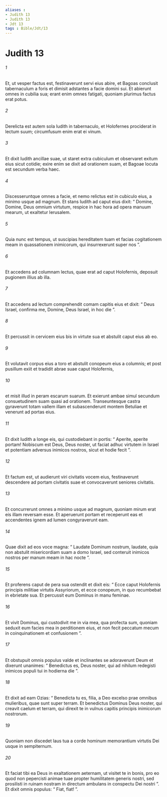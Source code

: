 ```yaml
---
aliases : 
- Judith 13
- Judith 13
- Jdt 13
tags : Bible/Jdt/13
---
```


# Judith 13

###### 1
Et, ut vesper factus est, festinaverunt servi eius abire, et Bagoas conclusit tabernaculum a foris et dimisit adstantes a facie domini sui. Et abierunt omnes in cubilia sua; erant enim omnes fatigati, quoniam plurimus factus erat potus. 
###### 2
Derelicta est autem sola Iudith in tabernaculo, et Holofernes prociderat in lectum suum; circumfusum enim erat ei vinum. 
###### 3
Et dixit Iudith ancillae suae, ut staret extra cubiculum et observaret exitum eius sicut cotidie; exire enim se dixit ad orationem suam, et Bagoae locuta est secundum verba haec.
###### 4
Discesseruntque omnes a facie, et nemo relictus est in cubiculo eius, a minimo usque ad magnum. Et stans Iudith ad caput eius dixit: “ Domine, Domine, Deus omnium virtutum, respice in hac hora ad opera manuum mearum, ut exaltetur Ierusalem. 
###### 5
Quia nunc est tempus, ut suscipias hereditatem tuam et facias cogitationem meam in quassationem inimicorum, qui insurrexerunt super nos ”. 
###### 6
Et accedens ad columnam lectus, quae erat ad caput Holofernis, deposuit pugionem illius ab illa. 
###### 7
Et accedens ad lectum comprehendit comam capitis eius et dixit: “ Deus Israel, confirma me, Domine, Deus Israel, in hoc die ”. 
###### 8
Et percussit in cervicem eius bis in virtute sua et abstulit caput eius ab eo. 
###### 9
Et volutavit corpus eius a toro et abstulit conopeum eius a columnis; et post pusillum exiit et tradidit abrae suae caput Holofernis, 
###### 10
et misit illud in peram escarum suarum. Et exierunt ambae simul secundum consuetudinem suam quasi ad orationem. Transeuntesque castra gyraverunt totam vallem illam et subascenderunt montem Betuliae et venerunt ad portas eius.
###### 11
Et dixit Iudith a longe eis, qui custodiebant in portis: “ Aperite, aperite portam! Nobiscum est Deus, Deus noster, ut faciat adhuc virtutem in Israel et potentiam adversus inimicos nostros, sicut et hodie fecit ”. 
###### 12
Et factum est, ut audierunt viri civitatis vocem eius, festinaverunt descendere ad portam civitatis suae et convocaverunt seniores civitatis. 
###### 13
Et concurrerunt omnes a minimo usque ad magnum, quoniam mirum erat eis illam reversam esse. Et aperuerunt portam et receperunt eas et accendentes ignem ad lumen congyraverunt eam. 
###### 14
Quae dixit ad eos voce magna: “ Laudate Dominum nostrum, laudate, quia non abstulit misericordiam suam a domo Israel, sed conteruit inimicos nostros per manum meam in hac nocte ”. 
###### 15
Et proferens caput de pera sua ostendit et dixit eis: “ Ecce caput Holofernis principis militiae virtutis Assyriorum, et ecce conopeum, in quo recumbebat in ebrietate sua. Et percussit eum Dominus in manu feminae. 
###### 16
Et vivit Dominus, qui custodivit me in via mea, qua profecta sum, quoniam seduxit eum facies mea in perditionem eius, et non fecit peccatum mecum in coinquinationem et confusionem ”.
###### 17
Et obstupuit omnis populus valde et inclinantes se adoraverunt Deum et dixerunt unanimes: “ Benedictus es, Deus noster, qui ad nihilum redegisti inimicos populi tui in hodierna die ”. 
###### 18
Et dixit ad eam Ozias: “ Benedicta tu es, filia, a Deo excelso prae omnibus mulieribus, quae sunt super terram. Et benedictus Dominus Deus noster, qui creavit caelum et terram, qui direxit te in vulnus capitis principis inimicorum nostrorum. 
###### 19
Quoniam non discedet laus tua a corde hominum memorantium virtutis Dei usque in sempiternum. 
###### 20
Et faciat tibi ea Deus in exaltationem aeternam, ut visitet te in bonis, pro eo quod non pepercisti animae tuae propter humilitatem generis nostri, sed prosilisti in ruinam nostram in directum ambulans in conspectu Dei nostri ”. Et dixit omnis populus: “ Fiat, fiat! ”.
